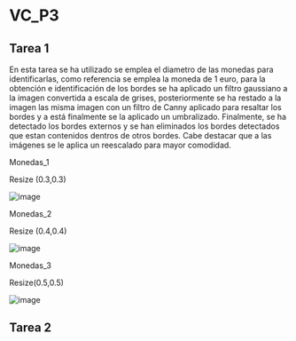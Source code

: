 # VC_P3

## Tarea 1

En esta tarea se ha utilizado se emplea el diametro de las monedas para identificarlas, como referencia se emplea la moneda de 1 euro, para la obtención e identificación de los bordes se ha aplicado un filtro gaussiano a la imagen convertida a escala de grises, posteriormente se ha restado a la imagen las misma imagen con un filtro de Canny aplicado para resaltar los bordes y a está finalmente se la aplicado un umbralizado. Finalmente, se ha detectado los bordes externos y se han eliminados los bordes detectados que estan contenidos dentros de otros bordes. Cabe destacar que a las imágenes se le aplica un reescalado para mayor comodidad.

Monedas_1

Resize (0.3,0.3)

![image](https://github.com/user-attachments/assets/2ed6b804-4ad8-41db-907b-0bb492133274)

Monedas_2

Resize (0.4,0.4)

![image](https://github.com/user-attachments/assets/5ddc3b03-c927-4a74-90bf-a92a505ee602)

Monedas_3

Resize(0.5,0.5)

![image](https://github.com/user-attachments/assets/39068cb7-bb3f-4518-8ba6-d204892e68fb)


## Tarea 2
